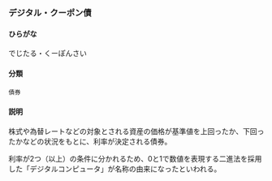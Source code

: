 <div style="display:none;">

## [あ行](securities-terms?id=あ行)
## [か行](securities-terms?id=か行)
## [さ行](securities-terms?id=さ行)
## [た行](securities-terms?id=た行)

</div>

### デジタル・クーポン債

#### ひらがな

でじたる・くーぽんさい

#### 分類

`債券`

#### 説明

株式や為替レートなどの対象とされる資産の価格が基準値を上回ったか、下回ったかなどの状況をもとに、利率が決定される債券。
 
利率が2つ（以上）の条件に分かれるため、0と1で数値を表現する二進法を採用した「デジタルコンピュータ」が名称の由来になったといわれる。

<div style="display:none;">

## [な行](securities-terms?id=な行)
## [は行](securities-terms?id=は行)
## [ま行](securities-terms?id=ま行)
## [や行](securities-terms?id=や行)
## [ら行](securities-terms?id=ら行)
## [わ行](securities-terms?id=わ行)
## [英数字・記号](securities-terms?id=英数字・記号)

</div>

